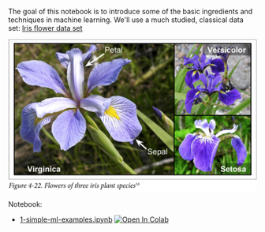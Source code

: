 The goal of this notebook is to introduce some of the basic ingredients and techniques in machine learning.
We'll use a much studied, classical data set: [Iris flower data set](https://archive.ics.uci.edu/ml/datasets/iris)

<img src="https://github.com/MMIV-ML/HVL-RAD230/blob/main/1-Kunstig-intelligens-og-beregningsorientert-medisin/assets/iris.png?raw=true" width="800">

Notebook:

- [1-simple-ml-examples.ipynb](https://nbviewer.org/github/MMIV-ML/HVL-RAD230/blob/main/1-Kunstig-intelligens-og-beregningsorientert-medisin/1-simple-ml-examples.ipynb) <a href="https://colab.research.google.com/github/MMIV-ML/HVL-RAD230/blob/master/1-Kunstig-intelligens-og-beregningsorientert-medisin/1-simple-ml-examples.ipynb">
  <img src="https://colab.research.google.com/assets/colab-badge.svg" alt="Open In Colab"/>
</a>

